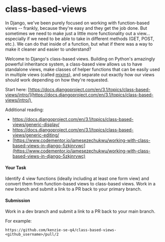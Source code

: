 # class-based-views

In Django, we've been purely focused on working with function-based views -- frankly, because they're easy and they get the job done. But sometimes we need to make just a little more functionality out a view... especially if we need to be able to take in different methods (GET, POST, etc.). We can do that inside of a function, but what if there was a way to make it cleaner and easier to understand?

Welcome to Django's class-based views. Building on Python's amazingly powerful inheritance system, a class-based view allows us to have standalone views, make classes of helper functions that can be easily used in multiple views (called [mixins](https://docs.djangoproject.com/en/3.1/topics/class-based-views/mixins/)), and separate out exactly how our views should work depending on how they're requested.

Start here: [https://docs.djangoproject.com/en/3.1/topics/class-based-views/intro/](https://docs.djangoproject.com/en/3.1/topics/class-based-views/intro/) 

Additional reading:
*  [https://docs.djangoproject.com/en/3.1/topics/class-based-views/generic-display/  
](https://docs.djangoproject.com/en/3.1/topics/class-based-views/generic-display/)
*  [https://docs.djangoproject.com/en/3.1/topics/class-based-views/generic-editing/  
](https://docs.djangoproject.com/en/3.0/topics/class-based-views/generic-editing/)
*  [https://www.codementor.io/jamesezechukwu/working-with-class-based-views-in-django-5zkjnrvwc](https://www.codementor.io/jamesezechukwu/working-with-class-based-views-in-django-5zkjnrvwc)

#### **Your Task**

 Identify 4 view functions (ideally including at least one form view) and convert them from function-based views to class-based views. Work in a new branch and submit a link to a PR back to your primary branch.

#### **Submission**

<span>Work in a dev branch and submit a link to a PR back to your main branch.</span>

<span>For example:</span>

```https://github.com/kenzie-se-q4/class-based-views-<github_username>/pull/2```
